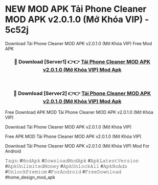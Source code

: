 # NEW MOD APK Tải Phone Cleaner MOD APK v2.0.1.0 (Mở Khóa VIP) - 5c52j
Download Tải Phone Cleaner MOD APK v2.0.1.0 (Mở Khóa VIP) Free Mod APK

<div align="center">
<h3>🔴 Download [Server1] 👉👉 <a href="https://apk-comot.site?title=Tải_Phone_Cleaner_MOD_APK_v2.0.1.0_(Mở_Khóa_VIP)">Tải Phone Cleaner MOD APK v2.0.1.0 (Mở Khóa VIP) Mod Apk</a></h3><br>

<h3>🔴 Download [Server2] 👉👉 <a href="https://apk-comot.site?title=Tải_Phone_Cleaner_MOD_APK_v2.0.1.0_(Mở_Khóa_VIP)">Tải Phone Cleaner MOD APK v2.0.1.0 (Mở Khóa VIP) Mod Apk</a></h3>
</div>


Free Download APK MOD Tải Phone Cleaner MOD APK v2.0.1.0 (Mở Khóa VIP)

Download Tải Phone Cleaner MOD APK v2.0.1.0 (Mở Khóa VIP) 

Free APK MOD Tải Phone Cleaner MOD APK v2.0.1.0 (Mở Khóa VIP) 

Download Tải Phone Cleaner MOD APK v2.0.1.0 (Mở Khóa VIP) Mod For Android

𝚃𝚊𝚐𝚜: #𝙼𝚘𝚍𝙰𝚙𝚔 #𝙳𝚘𝚠𝚗𝚕𝚘𝚊𝚍𝙼𝚘𝚍𝙰𝚙𝚔 #𝙰𝚙𝚔𝙻𝚊𝚝𝚎𝚜𝚝𝚅𝚎𝚛𝚜𝚒𝚘𝚗 #𝙰𝚙𝚔𝚄𝚗𝚕𝚒𝚖𝚒𝚝𝚎𝚍𝙼𝚘𝚗𝚎𝚢 #𝙰𝚙𝚔𝚄𝚗𝚕𝚘𝚌𝚔𝙰𝚕𝚕 #𝙰𝚙𝚔𝙽𝚘𝙰𝚍𝚜 #𝚄𝚗𝚕𝚘𝚌𝚔𝙿𝚛𝚎𝚖𝚒𝚞𝚖 #𝙵𝚘𝚛𝙰𝚗𝚍𝚛𝚘𝚒𝚍 #𝙵𝚛𝚎𝚎𝙳𝚘𝚠𝚗𝚕𝚘𝚊𝚍 #home_design_mod_apk